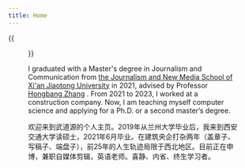 ```yaml
---
title: Home
---
```


{{<figure src="https://s2.loli.net/2024/06/25/GVYKt1v3HwI4uel.jpg" title="Me and Peterson had lunch at an India Restaurant(首尝印度菜)" width="450">}}

I graduated with a Master's degree in Journalism and Communication from [the Journalism and New Media School of Xi'an Jiaotong University](https://xmtxy.xjtu.edu.cn/) in 2021, advised by Professor [Hongbang Zhang](https://xmtxy.xjtu.edu.cn/info/1223/8549.htm) . From 2021 to 2023, I worked at a construction company. Now, I am teaching myself computer science and applying for a Ph.D. or a second master’s degree.

欢迎来到武道源的个人主页。2019年从兰州大学毕业后，我来到西安交通大学读硕士，2021年6月毕业。在建筑央企打杂两年（盖章子、写稿子、端盘子），前25年的人生轨迹局限于西北地区。目前正在申博，兼职自媒体剪辑，英语老师。喜静、内省、终生学习者。